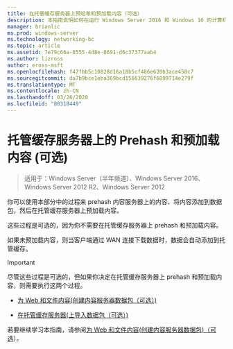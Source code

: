 ```yaml
---
title: 在托管缓存服务器上预哈希和预加载内容（可选）
description: 本指南说明如何在运行 Windows Server 2016 和 Windows 10 的计算机上以托管缓存模式部署 BranchCache
manager: brianlic
ms.prod: windows-server
ms.technology: networking-bc
ms.topic: article
ms.assetid: 7e79c66a-8555-4d8e-8691-d6c37377aab4
ms.author: lizross
author: eross-msft
ms.openlocfilehash: f47fbb5c10828d16a18b5cf486e620b3ace458c7
ms.sourcegitcommit: da7b9bce1eba369bcd156639276f6899714e279f
ms.translationtype: MT
ms.contentlocale: zh-CN
ms.lasthandoff: 03/26/2020
ms.locfileid: "80318449"
---
```

# <a name="prehash-and-preload-content-on-the-hosted-cache-server-optional"></a>托管缓存服务器上的 Prehash 和预加载内容 \(可选\)

>适用于：Windows Server（半年频道）、Windows Server 2016、Windows Server 2012 R2、Windows Server 2012

你可以使用本部分中的过程来 prehash 内容服务器上的内容、将内容添加到数据包，然后在托管缓存服务器上预加载内容。 

这些过程是可选的，因为你不需要在托管缓存服务器上 prehash 和预加载内容。 

如果未预加载内容，则当客户端通过 WAN 连接下载数据时，数据会自动添加到托管缓存。

>[!IMPORTANT]
>尽管这些过程是可选的，但如果你决定在托管缓存服务器上 prehash 和预加载内容，则需要执行这两个过程。

- [为 Web 和文件内容&#40;创建内容服务器数据包（可选）&#41;](8-Bc-Data-Packages.md)
  
- [在托管缓存服务器&#40;上导入数据包（可选）&#41;](9-Bc-Import-Data.md)

若要继续学习本指南，请参阅[为 Web 和文件内容&#40;创建内容服务器数据包&#41;（可选](8-Bc-Data-Packages.md)）。